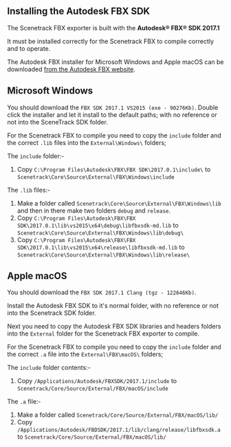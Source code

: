 Installing the Autodesk FBX SDK
----

The Scenetrack FBX exporter is built with the **Autodesk® FBX® SDK 2017.1** 

It must be installed correctly for the Scenetrack FBX to compile correctly and to operate.

The Autodesk FBX installer for Microsoft Windows and Apple macOS can be downloaded [from the Autodesk FBX website](http://usa.autodesk.com/adsk/servlet/pc/item?siteID=123112&id=26012646).

Microsoft Windows
--
You should download the ``FBX SDK 2017.1 VS2015 (exe - 90276Kb)``. Double click the installer and let it install to the default paths; with no reference or not into the SceneTrack SDK folder.

For the Scenetrack FBX to compile you need to copy the ``include`` folder and the correct `.lib` files into the ``External\Windows\`` folders;

The ``include`` folder:-

1. Copy ``C:\Program Files\Autodesk\FBX\FBX SDK\2017.0.1\include\`` to ``Scenetrack\Core\Source\External\FBX\Windows\include``

The ``.lib`` files:-

1. Make a folder called ``Scenetrack\Core\Source\External\FBX\Windows\lib`` and then in there make two folders ``debug`` and ``release``.
2. Copy ``C:\Program Files\Autodesk\FBX\FBX SDK\2017.0.1\lib\vs2015\x64\debug\libfbxsdk-md.lib`` to ``Scenetrack\Core\Source\External\FBX\Windows\lib\debug\``
2. Copy ``C:\Program Files\Autodesk\FBX\FBX SDK\2017.0.1\lib\vs2015\x64\release\libfbxsdk-md.lib`` to ``Scenetrack\Core\Source\External\FBX\Windows\lib\release\``

Apple macOS
---
You should download the ``FBX SDK 2017.1 Clang (tgz - 122646Kb)``.

Install the Autodesk FBX SDK to it's normal folder, with no reference or not into the Scenetrack SDK folder.

Next you need to copy the Autodesk FBX SDK libraries and headers folders into the ``External`` folder for the Scenetrack FBX exporter to compile.

For the Scenetrack FBX to compile you need to copy the ``include`` folder and the correct `.a` file into the ``External\FBX\macOS\`` folders;

The ``include`` folder contents:-

1. Copy ``/Applications/Autodesk/FBXSDK/2017.1/include`` to ``Scenetrack/Core/Source/External/FBX/macOS/include``

The ``.a`` file:-

1. Make a folder called ``Scenetrack/Core/Source/External/FBX/macOS/lib/``
2. Copy ``/Applications/Autodesk/FBDSDK/2017.1/lib/clang/release/libfbxsdk.a`` to ``Scenetrack/Core/Source/External/FBX/macOS/lib/``
